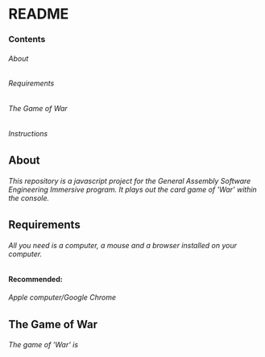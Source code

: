 # README
### Contents
###### About
###### Requirements
###### The Game of War
###### Instructions
## About
###### This repository is a javascript project for the General Assembly Software Engineering Immersive program. It plays out the card game of 'War' within the console. 
## Requirements
###### All you need is a computer, a mouse and a browser installed on your computer.
#### Recommended: 
###### Apple computer/Google Chrome
## The Game of War
###### The game of 'War' is 

